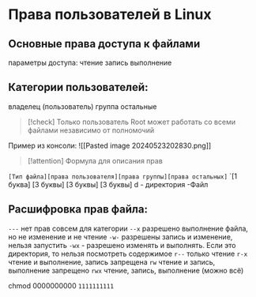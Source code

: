 # Права пользователей в Linux

## Основные права доступа к файлами

параметры доступа:
чтение
запись
выполнение

## Категории пользователей:
владелец (пользователь)
группа
остальные

>[!check] Только пользователь Root может работать со всеми файлами независимо от полномочий

Пример из консоли:
![[Pasted image 20240523202830.png]]

>[!attention] Формула для описания прав

`[Тип файла][права пользователя][права группы][права остальных]`
 `[1 буква]   [3 буквы]            [3 буквы]     [3 буквы]
d - директория
-Файл
##  Расшифровка прав файла:

`---`   нет прав совсем для категории
`--х`   разрешено выполнение файла, но не изменение и не чтение
`-w-`  разрешены запись и изменение, нельзя запустить
`-wx` - разрешено изменять и выполнять. Если это директория, то нельзя посмотреть содержимое
`r--`  только чтение
`r-x`  чтение и выполнение, запись запрещена
`rw`  чтение и запись, выполнение запрещено
`rwx`   чтение, запись, выполнение (можно всё)




chmod 0000000000
`1111111111`


